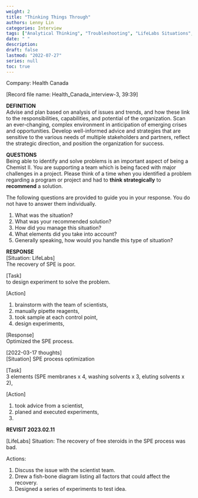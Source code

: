 ```yaml
---
weight: 2
title: "Thinking Things Through"
authors: Lenny Lin
categories: Interview
tags: ["Analytical Thinking", "Troubleshooting", "LifeLabs Situations", "SPE"]
date: " "
description: 
draft: false
lastmod: "2022-07-27"
series: null
toc: true
---
```


Company: Health Canada  


[Record file name: Health_Canada_interview-3, 39:39]  

**DEFINITION**  
Advise and plan based on analysis of issues and trends, and how these link to the responsibilities, capabilities, and potential of the organization.  Scan an ever-changing, complex environment in anticipation of emerging crises and opportunities.  Develop well-informed advice and strategies that are sensitive to the various needs of multiple stakeholders and partners, reflect the strategic direction, and position the organization for success.  

**QUESTIONS**    
Being able to identify and solve problems is an important aspect of being a Chemist II.  You are supporting a team which is being faced with major challenges in a project.  Please think of a time when you identified a problem regarding a program or project and had to **think strategically** to **recommend** a solution.  

The following questions are provided to guide you in your response.  You do not have to answer them individually.  

1) What was the situation?  
2) What was your recommended solution?  
3) How did you manage this situation?  
4) What elements did you take into account?  
5) Generally speaking, how would you handle this type of situation?  

**RESPONSE**  
[Situation: LifeLabs]  
The recovery of SPE is poor.  

[Task]  
to design experiment to solve the problem.  

[Action]   
1) brainstorm with the team of scientists,   
2) manually pipette reagents,  
3) took sample at each control point,  
4) design experiments,  

[Response]  
Optimized the SPE process.  


[2022-03-17 thoughts]  
[Situation]
SPE process optimization  

[Task]  
3 elements (SPE membranes x 4, washing solvents x 3, eluting solvents x 2),   

[Action]  
1) took advice from a scientist,  
2) planed and executed experiments, 
3) 


**REVISIT 2023.02.11**  

[LifeLabs] 
Situation: The recovery of free steroids in the SPE process was bad. 

Actions:
1) Discuss the issue with the scientist team.  
2) Drew a fish-bone diagram listing all factors that could affect the recovery.
3) Designed a series of experiments to test idea.

